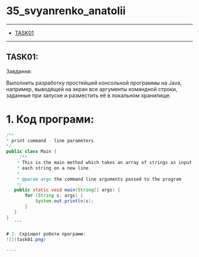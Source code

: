 # 35_svyanrenko_anatolii
----
+ [TASK01](#TASK01)

----

## TASK01:

Завдання:

Выполнить разработку простейшей консольной программы на Java, например, выводящей на экран все аргументы командной строки, заданные при запуске и разместить её в локальном хранилище.

# 1. Код програми:
 ``` java
/**
 * print command - line parameters.
 */
public class Main {
      /**
     * This is the main method which takes an array of strings as input and prints
     * each string on a new line.
     *
     * @param args the command line arguments passed to the program
     */
    public static void main(String[] args) {
        for (String s: args) {
            System.out.println(s);
        }
    }
}
    ```
    
# 2. Скріншот роботи програми:
![](task01.png)

----
